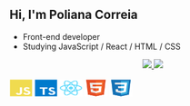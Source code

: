 ## Hi, I'm Poliana Correia


- Front-end developer 
- Studying JavaScript / React / HTML / CSS

 <div align="center">
  <a href="https://linkedin.com/in/polianakaren/" target="_blank">
  <img height="160em" src="https://github-readme-stats.vercel.app/api?username=Poliana-Correia&show_icons=true&theme=dracula&include_all_commits=true&count_private=true"/>
  <img height="160em" src="https://github-readme-stats.vercel.app/api/top-langs/?username=Poliana-Correia&layout=compact&langs_count=7&theme=dracula"/></a>
</div>
  <div style="display: inline_block"><br>
  <img align="center" alt="Poli-Js" height="30" width="40" src="https://raw.githubusercontent.com/devicons/devicon/master/icons/javascript/javascript-plain.svg">
  <img align="center" alt="Poli-Ts" height="30" width="40" src="https://raw.githubusercontent.com/devicons/devicon/master/icons/typescript/typescript-plain.svg">
  <img align="center" alt="Poli-React" height="30" width="40" src="https://raw.githubusercontent.com/devicons/devicon/master/icons/react/react-original.svg">
  <img align="center" alt="Poli-HTML" height="30" width="40" src="https://raw.githubusercontent.com/devicons/devicon/master/icons/html5/html5-original.svg">
  <img align="center" alt="Poli-CSS" height="30" width="40" src="https://raw.githubusercontent.com/devicons/devicon/master/icons/css3/css3-original.svg">
</div>
